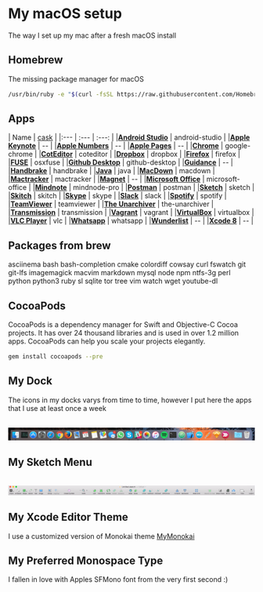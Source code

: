 # My macOS setup

The way I set up my mac after a fresh macOS install



## Homebrew

The missing package manager for macOS

```bash
/usr/bin/ruby -e "$(curl -fsSL https://raw.githubusercontent.com/Homebrew/install/master/install)"
```



## Apps

| Name | [cask](https://caskroom.github.io/) |
|:--- | :--- | :---: |
|**[Android Studio](https://developer.android.com/studio)** | android-studio |
|**[Apple Keynote](http://www.apple.com/keynote/)** | -- |
|**[Apple Numbers](http://www.apple.com/numbers/)** | -- |
|**[Apple Pages](http://www.apple.com/pages/)** | -- |
|**[Chrome](https://www.google.com/chrome)** | google-chrome |
|**[CotEditor](https://coteditor.com/)** | coteditor |
|**[Dropbox](https://www.dropbox.com")** | dropbox |
|**[Firefox](https://www.mozilla.org/firefox)** | firefox |
|**[FUSE](https://osxfuse.github.io)** | osxfuse |
|**[Github Desktop](https://desktop.github.com)** | github-desktop |
|**[Guidance](https://itunes.apple.com/app/id412759995)** | -- |
|**[Handbrake](https://handbrake.fr/)** | handbrake |
|**[Java](http://www.oracle.com/technetwork/java/javase/downloads/jdk8-downloads-2133151.html)** | java |
|**[MacDown](http://macdown.uranusjr.com)** | macdown |
|**[Mactracker](https://www.mactracker.ca)** | mactracker |
|**[Magnet](http://magnet.crowdcafe.com/)** | -- |
|**[Microsoft Office](https://products.office.com/en-us/mac/microsoft-office-for-mac)** | microsoft-office |
|**[Mindnote](https://mindnode.com)** | mindnode-pro |
|**[Postman](https://www.getpostman.com/)** | postman |
|**[Sketch](https://www.sketchapp.com/)** | sketch |
|**[Skitch](https://evernote.com/skitch/)** | skitch |
|**[Skype](https://www.skype.com)** | skype |
|**[Slack](https://slack.com/)** | slack |
|**[Spotify](https://www.spotify.com)** | spotify |
|**[TeamViewer](https://www.teamviewer.com)** | teamviewer |
|**[The Unarchiver](https://unarchiver.c3.cx)** | the-unarchiver |
|**[Transmission](https://transmissionbt.com)** | transmission |
|**[Vagrant](https://www.vagrantup.com)** | vagrant |
|**[VirtualBox](https://www.virtualbox.org)** | virtualbox |
|**[VLC Player](http://www.videolan.org/vlc)** | vlc |
|**[Whatsapp](https://www.whatsapp.com)** | whatsapp |
|**[Wunderlist](https://www.wunderlist.com/)** | -- |
|**[Xcode 8](https://developer.apple.com/xcode/)** | -- |



## Packages from brew

asciinema
bash
bash-completion
cmake
colordiff
cowsay
curl
fswatch
git
git-lfs
imagemagick
macvim
markdown
mysql
node
npm
ntfs-3g
perl
python
python3
ruby
sl
sqlite
tor
tree
vim
watch
wget
youtube-dl



## CocoaPods

CocoaPods is a dependency manager for Swift and Objective-C Cocoa projects. It has over 24 thousand libraries and is used in over 1.2 million apps. CocoaPods can help you scale your projects elegantly.

```bash
gem install cocoapods --pre
```


## My Dock
The icons in my docks varys from time to time, however I put here the apps that I use at least once a week
<p align="left">
  <img src="https://github.com/omaralbeik/macOS-setup/blob/master/dock_icons.png" title="My Dock">
</p>



## My Sketch Menu
<p align="left">
  <img src="https://github.com/omaralbeik/macOS-setup/blob/master/sketch_menu.png" title="My Sketch Menu">
</p>



## My Xcode Editor Theme
I use a customized version of Monokai theme [MyMonokai](https://github.com/omaralbeik/macOS-setup/blob/master/MyMonokai.xccolortheme)


## My Preferred Monospace Type
I fallen in love with Apples SFMono font from the very first second :)

